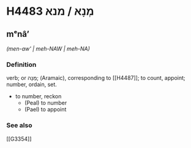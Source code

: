 # H4483 מְנָא / מנא

## mᵉnâʼ

_(men-aw' | meh-NAW | meh-NA)_

### Definition

verb; or מְנָה; (Aramaic), corresponding to [[H4487]]; to count, appoint; number, ordain, set.

- to number, reckon
    - (Peal) to number
    - (Pael) to appoint
### See also

[[G3354]]

